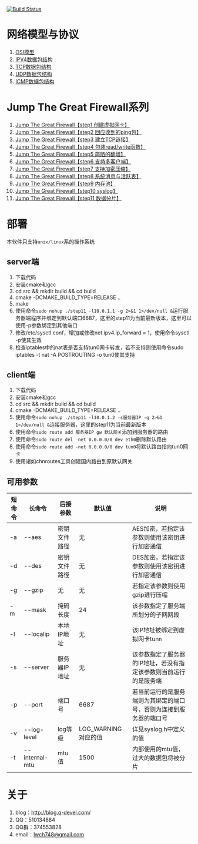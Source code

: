 [![Build Status](https://travis-ci.org/lwch/qtun.svg?branch=master)](https://travis-ci.org/lwch/qtun)

# 网络模型与协议

1. [OSI模型](http://blog.q-devel.com/osi%e6%a8%a1%e5%9e%8b/)
2. [IPV4数据包结构](http://blog.q-devel.com/ipv4%e6%95%b0%e6%8d%ae%e5%8c%85%e7%bb%93%e6%9e%84/)
3. [TCP数据包结构](http://blog.q-devel.com/tcp%e6%95%b0%e6%8d%ae%e5%8c%85%e7%bb%93%e6%9e%84/)
4. [UDP数据包结构](http://blog.q-devel.com/udp%e6%95%b0%e6%8d%ae%e5%8c%85%e7%bb%93%e6%9e%84/)
5. [ICMP数据包结构](http://blog.q-devel.com/icmp%e6%95%b0%e6%8d%ae%e5%8c%85%e7%bb%93%e6%9e%84/)

# Jump The Great Firewall系列

1. [Jump The Great Firewall【step1 创建虚拟网卡】](http://blog.q-devel.com/jump-the-great-firewall-step1/)
2. [Jump The Great Firewall【step2 回应收到的ping包】](http://blog.q-devel.com/jump-the-great-firewall-step2/)
3. [Jump The Great Firewall【step3 建立TCP链接】](http://blog.q-devel.com/jump-the-great-firewall-step3/)
4. [Jump The Great Firewall【step4 包装read/write函数】](http://blog.q-devel.com/jump-the-great-firewall-step4/)
5. [Jump The Great Firewall【step5 简陋的翻墙】](http://blog.q-devel.com/jump-the-great-firewall-step5/)
6. [Jump The Great Firewall【step6 支持多客户端】](http://blog.q-devel.com/jump-the-great-firewall-step6/)
7. [Jump The Great Firewall【step7 支持加密压缩】](http://blog.q-devel.com/jump-the-great-firewall-step7/)
8. [Jump The Great Firewall【step8 系统消息与活跃表】](http://blog.q-devel.com/jump-the-great-firewall-step8/)
9. [Jump The Great Firewall【step9 内存池】](http://blog.q-devel.com/jump-the-great-firewall-step9/)
10. [Jump The Great Firewall【step10 syslog】](http://blog.q-devel.com/jump-the-great-firewall-step10/)
11. [Jump The Great Firewall【step11 数据分片】](http://blog.q-devel.com/jump-the-great-firewall-step11/)

# 部署

本软件只支持`unix/linux`系的操作系统

## server端

1. 下载代码
2. 安装cmake和gcc
3. cd src && mkdir build && cd build
4. cmake -DCMAKE\_BUILD\_TYPE=RELEASE ..
5. make
6. 使用命令`sudo nohup ./step11 -l10.0.1.1 -g 2>&1 1>/dev/null &`运行服务器端程序并绑定到默认端口6687，这里的step11为当前最新版本，这里可以使用-p参数绑定到其他端口
7. 修改/etc/sysctl.conf，增加或修改net.ipv4.ip\_forward = 1，使用命令sysctl -p使其生效
8. 检查iptables中的nat表是否支持tun0网卡转发，若不支持则使用命令sudo iptables -t nat -A POSTROUTING -o tun0使其支持

## client端

1. 下载代码
2. 安装cmake和gcc
3. cd src && mkdir build && cd build
4. cmake -DCMAKE\_BUILD\_TYPE=RELEASE ..
5. 使用命令`sudo nohup ./step11 -l10.0.1.2 -s服务器IP -g 2>&1 1>/dev/null &`连接服务器，这里的step11为当前最新版本
6. 使用命令`sudo route add 服务器IP gw 默认网关`添加到服务器的路由
7. 使用命令`sudo route del -net 0.0.0.0/0 dev eth0`删除默认路由
8. 使用命令`sudo route add -net 0.0.0.0/0 dev tun0`将默认路由指向tun0网卡
9. 使用诸如chnroutes工具创建国内路由到原默认网关

## 可用参数

短命令 | 长命令         | 后接参数     | 默认值               | 说明
------ | -------------- | ------------ | -------------------- | ----------------------------------------------
-a     | --aes          | 密钥文件路径 | 无                   | AES加密，若指定该参数则使用该密钥进行加密通信
-d     | --des          | 密钥文件路径 | 无                   | DES加密，若指定该参数则使用该密钥进行加密通信
-g     | --gzip         | 无           | 无                   | 若指定该参数则使用gzip进行压缩
-m     | --mask         | 掩码长度     | 24                   | 该参数指定了服务端所划分的子网网段
-l     | --localip      | 本地IP地址   | 无                   | 该IP地址被绑定到虚拟网卡tun`n`
-s     | --server       | 服务器IP地址 | 无                   | 该参数指定了服务器的IP地址，若没有指定该参数则当前运行的是服务端
-p     | --port         | 端口号       | 6687                 | 若当前运行的是服务端则为其绑定的端口号，否则为连接到服务器的端口号
-v     | --log-level    | log等级      | LOG\_WARNING对应的值 | 详见syslog.h中定义的值
-t     | --internal-mtu | mtu值        | 1500                 | 内部使用的mtu值，过大的数据包将被分片

# 关于

1. blog：http://blog.q-devel.com/
2. QQ：510134884
3. QQ群：374553828
4. email：lwch748@gmail.com
